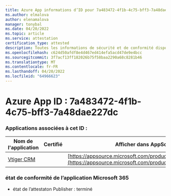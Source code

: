 ```yaml
---
title: Azure App informations d’ID pour 7a483472-4f1b-4c75-bff3-7a48dae227dc
ms.author: elmalova
author: elenamalova
manager: tonybal
ms.date: 04/20/2022
ms.topic: article
ms.service: attestation
certification_type: attested
description: Toutes les informations de sécurité et de conformité disponibles pour 7a483472-4f1b-4c75-bff3-7a48dae227dc.
ms.openlocfilehash: c624d50afdf8e4d467ed414efa5acd47de9e4bcc
ms.sourcegitcommit: 3f7acf13ff182026b75f58baa2290a68c8281b46
ms.translationtype: MT
ms.contentlocale: fr-FR
ms.lasthandoff: 04/20/2022
ms.locfileid: "64966623"
---
```

# <a name="azure-app-id-7a483472-4f1b-4c75-bff3-7a48dae227dc"></a>Azure App ID : 7a483472-4f1b-4c75-bff3-7a48dae227dc


### <a name="apps-associated-with-this-id"></a>Applications associées à cet ID :
| **Nom de l'application** | **Certifié** | **Afficher dans AppSource** |
|--------------|---------------|-----------------------|
| [Vtiger CRM](../forward/WA200003089.md) |  | [https://appsource.microsoft.com/product/office/WA200003089](https://appsource.microsoft.com/product/office/WA200003089) |

### <a name="microsoft-365-app-compliance-status"></a>état de conformité de l’application Microsoft 365
- état de l’attestaton Publisher : terminé
